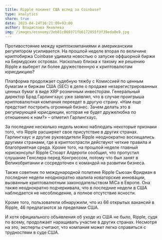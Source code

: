 ```yaml
---
title: Ripple покинет США вслед за Coinbase?
type: analytics
share: true
date: 2023-04-24T16:21:09+03:00
author: Владислава Яковлева
img: /images/economy/3eb81c869371fb6172055f3f39eda0e9.jpg
---
```

Противостояние между криптокомпаниями и американским регулятором усиливается. На прошлой неделе вторая по величине криптобиржа Coinbase удивила новостью о запуске оффшорной биржи на Бермудских островах. Насколько близка к такому же решению Ripple и выберет ли более дружественную к криптовалютам юрисдикцию?



Платформа продолжает судебную тяжбу с Комиссией по ценным бумагам и биржам США (SEC) в деле о продаже незарегистрированных ценных бумаг в виде XRP розничным инвесторам. Генеральный директор Брэд Гарлингхаус уже заявлял, что в случае проигрыша криптовалютная компания переедет в другую страну. «Нам еще предстоит построить огромный бизнес. Зачем делать это в регулирующей юрисдикции, которая не будет дружелюбна по отношению к нам?» – отметил Гарлингхаус.



За последние несколько недель можно наблюдать некоторые признаки того, что Ripple расширяет свое присутствие в других странах. Гарлингхаус и другие руководители Ripple неоднократно восхищались другими странами, где в криптоотрасли действуют четкие правила и благоприятная среда. Кроме того, на прошлой неделе главный юрисконсульт Ripple Стюарт Алдероти сообщил, что пропустил слушание Генслера перед Конгрессом, потому что был занят в Великобритании и сосредоточен с командой на развитии бизнеса.



Также советник по международной политике Ripple Сьюзан Фридман в последние недели неоднократно хвалила новаторские инновации, вызванные криптовалютным законодательством MiCa в Европе. Она также неоднократно подчеркивала, что в последние недели в США наблюдается не несоблюдение, а полное отсутствие ясности.



Кроме того, пользователи обнаружили, что из 66 открытых вакансий в Ripple, 46 предлагаются за пределами США.



И хотя официального объявления об уходе из США не было, Ripple, судя по всему, продолжает наращивать участие в других странах. Несмотря на это, эксперты считают, что компания может легко справиться с трудностями в суде США.